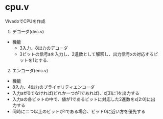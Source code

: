 # cpu.v
VivadoでCPUを作成

1. デコーダ(dec.v)
* 機能
  * 3入力、8出力のデコーダ
  * 3ビットの信号aを入力し、2進数として解釈し、出力信号xの対応するビットを1とする.
2. エンコーダ(enc.v)
* 機能
 * 8入力、4出力のプライオリティエンコーダ
 * 入力aが0でなければ(どれか一つが1であれば)、x[3]に1を出力する
 * 入力aの各ビットの中で、値が1であるビットに対応した2進数をx[2:0]に出力する
 * 同時に二つ以上のビットが1である場合、ビット0に近い方を優先する
